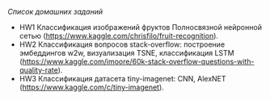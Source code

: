 *Список домашних заданий*

* HW1 Классификация изображений фруктов Полносвязной нейронной сетью (https://www.kaggle.com/chrisfilo/fruit-recognition).
* HW2 Классификация вопросов stack-overflow: построение эмбеддингов w2w, визуализация TSNE, классификация LSTM (https://www.kaggle.com/imoore/60k-stack-overflow-questions-with-quality-rate).
* HW3 Классификация датасета tiny-imagenet: CNN, AlexNET (https://www.kaggle.com/c/tiny-imagenet).
